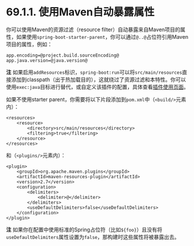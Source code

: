 # 69.1.1. 使用Maven自动暴露属性

你可以使用Maven的资源过滤（resource filter）自动暴露来自Maven项目的属性，如果使用`spring-boot-starter-parent`，你可以通过`@..@`占位符引用Maven项目的属性，例如：

```text
app.encoding=@project.build.sourceEncoding@
app.java.version=@java.version@
```

**注** 如果启用`addResources`标识，`spring-boot:run`可以将`src/main/resources`直接添加到classpath（出于热加载目的），这就绕过了资源过滤和本特性。你可以使用`exec:java`目标进行替代，或自定义该插件的配置，具体查看[插件使用页面](http://docs.spring.io/spring-boot/docs/1.4.1.RELEASE/maven-plugin/usage.html)。

如果不使用starter parent，你需要将以下片段添加到`pom.xml`中（`<build/>`元素内）：

```markup
<resources>
    <resource>
        <directory>src/main/resources</directory>
        <filtering>true</filtering>
    </resource>
</resources>
```

和（`<plugins/>`元素内）：

```markup
<plugin>
    <groupId>org.apache.maven.plugins</groupId>
    <artifactId>maven-resources-plugin</artifactId>
    <version>2.7</version>
    <configuration>
        <delimiters>
            <delimiter>@</delimiter>
        </delimiters>
        <useDefaultDelimiters>false</useDefaultDelimiters>
    </configuration>
</plugin>
```

**注** 如果你在配置中使用标准的Spring占位符（比如`${foo}`）且没有将`useDefaultDelimiters`属性设置为`false`，那构建时这些属性将被暴露出去。

